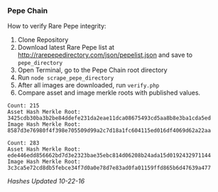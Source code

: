 ### Pepe Chain

How to verify Rare Pepe integrity:

1. Clone Repository
2. Download latest Rare Pepe list at http://rarepepedirectory.com/json/pepelist.json and save to ```pepe_directory```
3. Open Terminal, go to the Pepe Chain root directory
4. Run ```node scrape_pepe_directory```
5. After all images are downloaded, run ```verify.php```
6. Compare asset and image merkle roots with published values.


````
Count: 215
Asset Hash Merkle Root: 3425cdb30ba3b2be84ddefe231da2eae11dca08675493cd5aa8b8e3ba1cda5ed
Image Hash Merkle Root: 8587d3e76980f4f398e705509d99a2c7d18a1fc604115ed016df4069d62a22aa
````
````
Count: 283
Asset Hash Merkle Root: ede446edd856662bd7d3e2323bae35ebc814d06208b24ada15d0192432971144
Image Hash Merkle Root: 3c3ca5e72cd8db5febce34f7d0a0e78d7e83ad0fa01159ffd865b6d47639a477
````
*Hashes Updated 10-22-16*

